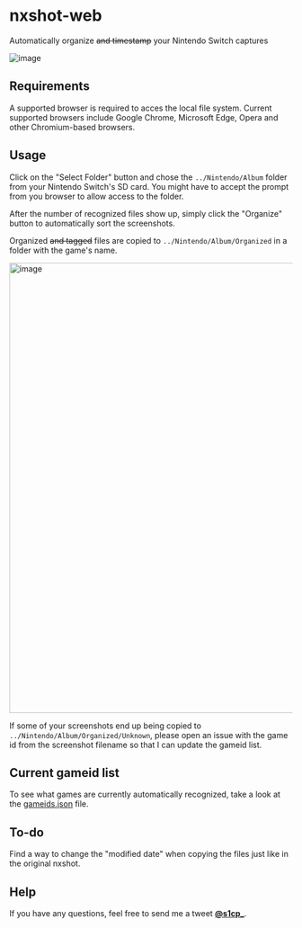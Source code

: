 # nxshot-web
Automatically organize ~~and timestamp~~ your Nintendo Switch captures

![image](https://user-images.githubusercontent.com/17756301/180696032-28916212-8851-49bf-a4df-2eabebaa4c4f.png)

## Requirements

A supported browser is required to acces the local file system. Current supported browsers include Google Chrome, Microsoft Edge, Opera and other Chromium-based browsers.

## Usage

Click on the "Select Folder" button and chose the ``../Nintendo/Album`` folder from your Nintendo Switch's SD card. You might have to accept the prompt from you browser to allow access to the folder.

After the number of recognized files show up, simply click the "Organize" button to automatically sort the screenshots.

Organized ~~and tagged~~ files are copied to ``../Nintendo/Album/Organized`` in a folder with the game's name.

<img width="801" alt="image" src="https://user-images.githubusercontent.com/17756301/178522830-a8979460-c4aa-43d0-ad52-38d3efabe11d.png">

If some of your screenshots end up being copied to ``../Nintendo/Album/Organized/Unknown``, please open an issue with the game id from the screenshot filename so that I can update the gameid list.

## Current gameid list

To see what games are currently automatically recognized, take a look at the [gameids.json](src/data/gameids.json) file.

## To-do

Find a way to change the "modified date" when copying the files just like in the original nxshot.

## Help

If you have any questions, feel free to send me a tweet [**@s1cp_**](https://twitter.com/s1cp_).
